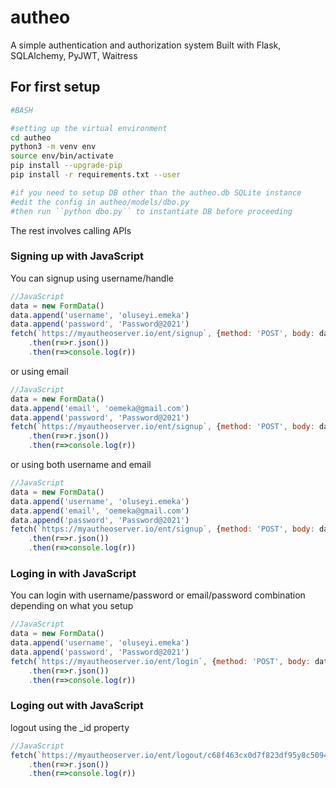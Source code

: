 # autheo
A simple authentication and authorization system
Built with Flask, SQLAlchemy, PyJWT, Waitress

## For first setup
```bash
#BASH

#setting up the virtual environment
cd autheo
python3 -m venv env
source env/bin/activate
pip install --upgrade-pip
pip install -r requirements.txt --user

#if you need to setup DB other than the autheo.db SQLite instance
#edit the config in autheo/models/dbo.py
#then run ``python dbo.py`` to instantiate DB before proceeding


```

The rest involves calling APIs

### Signing up with JavaScript

You can signup using username/handle

```javascript
//JavaScript
data = new FormData()
data.append('username', 'oluseyi.emeka')
data.append('password', 'Password@2021')
fetch(`https://myautheoserver.io/ent/signup`, {method: 'POST', body: data})
	.then(r=>r.json())
	.then(r=>console.log(r))

```

or using email

```javascript
//JavaScript
data = new FormData()
data.append('email', 'oemeka@gmail.com')
data.append('password', 'Password@2021')
fetch(`https://myautheoserver.io/ent/signup`, {method: 'POST', body: data})
	.then(r=>r.json())
	.then(r=>console.log(r))

```

or using both username and email

```javascript
//JavaScript
data = new FormData()
data.append('username', 'oluseyi.emeka')
data.append('email', 'oemeka@gmail.com')
data.append('password', 'Password@2021')
fetch(`https://myautheoserver.io/ent/signup`, {method: 'POST', body: data})
	.then(r=>r.json())
	.then(r=>console.log(r))

```

### Loging in with JavaScript

You can login with username/password or email/password combination depending on what you setup

```javascript
//JavaScript
data = new FormData()
data.append('username', 'oluseyi.emeka')
data.append('password', 'Password@2021')
fetch(`https://myautheoserver.io/ent/login`, {method: 'POST', body: data})
	.then(r=>r.json())
	.then(r=>console.log(r))

```

### Loging out with JavaScript

logout using the \_id property

```javascript
//JavaScript
fetch(`https://myautheoserver.io/ent/logout/c68f463cx0d7f823df95y8c50943e651`) 
	.then(r=>r.json())
	.then(r=>console.log(r))

```
